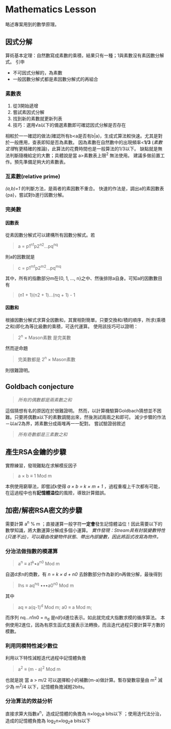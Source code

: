 # Mathematics Lesson
略述專案用到的數學原理。

## 因式分解
算術基本定理：自然數寫成素數的乘積，結果只有一種；1與素數沒有素因數分解式。
引申
* 不可因式分解的，為素數
* 一般因數分解式都是素因數分解式的再組合

### 素數表
1. 從3開始遞增
1. 嘗試素因式分解
1. 找到新的素數就更新列表
1. 技巧：選用√a以下的備選素數即可確認因式分解是否存在

相較於一一確認的做法(確認所有b<a是否有b|a)，生成式算法較快速。尤其是對於一般應用，查表即知是否為素數。
因為素數在自然數中的出現頻率<**1/3** (*素數定理*有更精確的推論)，此算法的花費時間也是一般算法的1/3以下。
缺點就是無法判斷隨機給定的大數；具體說是當  a>素數表上限<sup>2</sup> 無法使用。
建議多做前置工作。預先準備足夠大的素數表。

### 互素數(relative prime)
_(a,b)=1_ 的判斷方法，是兩者的素因數不重合。
快速的作法是，調出a的素因數表{pa}，嘗試對b進行因數分解。

### 完美數

#### 因數表
從素因數分解式可以建構所有因數分解式。若
> a = p1<sup>n1</sup>p2<sup>n2</sup>...pq<sup>nq</sup>

則a的因數就是
> c = p1<sup>m1</sup>p2<sup>m2</sup>...pq<sup>mq</sup>

其中，所有的指數部分m在{0, 1, ..., n}之中、然後排除a自身。可知a的因數數目有
> (n1 + 1)(n2 + 1)...(nq + 1) - 1

#### 因數和
根據因數分解式求算全因數和，其實相對簡單。只要交換和/積的順序，所求(乘積之和)即化為等比級數的乘積，可迭代運算。
使用該技巧可以證明：
> 2<sup>n</sup> × Mason素數 是完美數

然而逆命題
>  完美數都是 2<sup>n</sup> × Mason素數

則很難證明。

## Goldbach conjecture

> _所有的偶數都是兩素數之和_

這個猜想有名的原因在於很難證明。
然而，以計算機驗算Goldbach猜想並不困難。只要將偶數a以下的素數調閱出來，然後測試兩兩之和即可。
減少步驟的作法－以a/2為界，將素數分成兩堆再一一配對。
嘗試驗證弱敘述
> _所有奇數都是三素數之和_

## 產生RSA金鑰的步驟
實際練習，發現難點在求解模反因子
> a × b ≡ 1 Mod m

本例使用窮舉法，即嘗試k使得 _a × b = k × m + 1_ ，過程重複上千次都有可能，在這過程中也有**記憶體溢位**的風險，導致計算錯誤。

## 加密/解密RSA密文的步驟
需要計算  a<sup>n</sup> % m 
；直接運算一般字符**一定會**發生記憶體溢位！因此需要以下的數學知識，將大數運算分解成多個小運算。
_實作發現：Stream具有封裝變數特性(只進不出)，可以藉由改變物件狀態、帶出內部變數，因此將函式改寫為物件。_

### 分治法做指數的模運算
 
> a<sup>n</sup> ≡ a1<sup>k</sup>•a<sup>n0</sup> Mod m

自選d求n的商數，有 _n = k × d + n0_ 去餘數部分作為新的n再做分解，最後得到
> lhs ≡ aq<sup>nq</sup> •••a0<sup>n0</sup> Mod m

其中
> aq ≡ a(q-1)<sup>d</sup> Mod m;
> a0 ≡ a Mod m;

而序列   nq...n1n0 = n<sub>d</sub>  是n的d進位表示。如此就完成大指數求模的循序算法。
本例使用2進位，因為有原生函式支援表示法轉換，而且迭代過程只要計算平方數的模數。

### 利用同模特性減少數位
利用以下特性減輕迭代過程中記憶體負擔
> a<sup>2</sup> ≡ (m - a)<sup>2</sup> Mod m

也就是說 當 a > m/2 可以選擇較小的補數(m-a)做計算。暫存變數容量由 m<sup>2</sup> 減少為 m<sup>2</sup>/4 以下，記憶體負擔減輕2bits。

### 分治算法的效益分析
直接求算大指數a<sup>n</sup>，造成記憶體的負擔為  n×log<sub>2</sub>a bits以下
；使用迭代法分治，造成的記憶體負擔為 log<sub>2</sub>n×log<sub>2</sub>a bits以下
